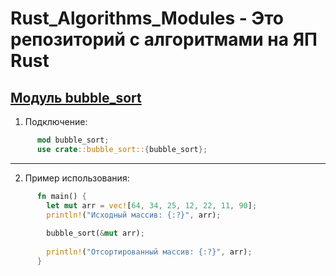 # Rust_Algorithms_Modules - Это репозиторий с алгоритмами на ЯП Rust

## [Модуль bubble_sort](https://github.com/KaRaKurT1/Rust_Algorithms_Modules/blob/main/bubble_sort.rs)

1. Подключение:
```rust
      mod bubble_sort;
      use crate::bubble_sort::{bubble_sort};
  ```
---
2. Пример использования:
```rust
      fn main() {
        let mut arr = vec![64, 34, 25, 12, 22, 11, 90];
        println!("Исходный массив: {:?}", arr);
        
        bubble_sort(&mut arr);
          
        println!("Отсортированный массив: {:?}", arr);
      }
```

